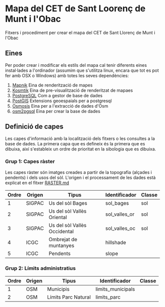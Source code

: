 # Mapa del CET de Sant Loorenç de Munt i l'Obac
Fitxers i procediment per crear el mapa del CET de Sant Llorenç de Munt i l'Obac

## Eines
Per poder crear i modificar els estils del mapa cal tenir diferents eines
instal·lades a l'ordinador (assumim que s'utilitza linux, encara que tot es pot
fer amb OSX o Windows) amb totes les seves dependències:

1. [Mapnik](http://www.mapnik.org) Eina de renderització de mapes
2. [Kosmtik](https://github.com/kosmtik/kosmtik) Eina de pre-visualització de
renderitzat de mapaes
3. [PostgreSQL](https://www.postgresql.org/) Com a gestor de base de dades
4. [PostGIS](http://www.postgis.net/) Extensions geoespaials per a postgresql
5. [Osmosis](https://wiki.openstreetmap.org/wiki/Osmosis) Eina per a l'extracció
de dades d'Osm
6. [osm2pgsql](http://wiki.openstreetmap.org/wiki/Osm2pgsql) Eina per crear
la base de dades

## Definició de capes
Les capes d'informació amb la localització dels fitxers o les consultes a la
base de dades. La primera capa que es defineix és la primera que es dibuixa,
així s'estableix un ordre de prioritat en la sibologia que es dibuixa.

### Grup 1: Capes ràster
Les capes ràster són imatges creades a partir de la topografia (alçades
i pendents) i dels usos del sòl. L'origen i el processament de les dades està
explicat en el fitxer [RASTER.md](RASTER.md)

| Ordre | Origen | Tipus                             | Identificador  | Classe |
| ----- | ------ | --------------------------------- | -------------- | ------ |
| 1     | SIGPAC | Us del sòl Bages                  | sol_bages      | sol    |
| 2     | SIGPAC | Us del sòl Vallès Oriental        | sol_valles_or  | sol    |
| 3     | SIGPAC | Us del sòl Vallès Occidental      | sol_valles_oc  | sol    |
| 4     | ICGC   | Ombrejat de muntanyes             | hillshade      |        |
| 5     | ICGC   | Pendents                          | slope          |        |

### Grup 2: Límits administratius

| Ordre | Origen | Tipus                         | Identificador     | Classe |
| ----- | ------ | ----------------------------- | ----------------- | ------ |
| 1     | OSM    | Municipis                     | limits_municipals |        |
| 2     | OSM    | Límits Parc Natural           | limits_parc       |        |
